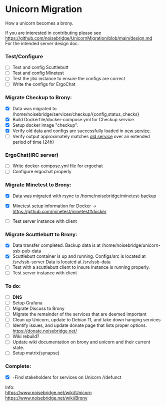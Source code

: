 # Unicorn Migration
How a unicorn becomes a brony.

If you are interested in contributing please see  
https://github.com/noisebridge/UnicornMigration/blob/main/design.md  
For the intended server design doc.

### Test/Configure

- [ ] Test and config Scuttlebutt
- [ ] Test and config Minetest
- [ ] Test the jitsi instance to ensure the configs are correct
- [ ] Write the configs for ErgoChat

### Migrate Checkup to Brony:

- [X] Data was migrated to /home/noisebridge/services/checkup/{config,status_checks}
- [X] Build Dockerfile/docker-compose.yml for Checkup service. 
- [X] Setup docker image "checkup".
- [X] Verify old data and configs are successfully loaded in [new service](http://199.241.139.224:8021/index.html).
- [ ] Verify output approximately matches [old service](https://status.noisebridge.info/) over an extended period of time (24h)

### ErgoChat(IRC server)

- [ ] Write docker-compose.yml file for ergochat
- [ ] Configure ergochat properly

### Migrate Minetest to Brony:

- [x] Data was migrated with rsync to /home/noisebridge/minetest-backup
- [x] Minetest setup information for Docker -> https://github.com/minetest/minetest#docker
- [ ] Test server instance with client


### Migrate Scuttlebutt to Brony:

- [x] Data transfer completed.  Backup data is at /home/noisebridge/unicorn-ssb-pub-data
- [x] Scuttlebutt container is up and running.  Configs/src is located at /srv/ssb-server Data is located at /srv/ssb-data
- [ ] Test with a scuttlebutt client to insure instance is running properly.
- [ ] Test server instance with client

### To do:

- [ ] **DNS**
- [ ] Setup Grafana
- [ ] Migrate Discuss to Brony
- [ ] Migrate the remainder of the services that are deemed important
- [ ] Clean up Unicorn, update to Debian 11, and take down hanging services
- [ ] Identify issues, and update donate page that lists proper options.  https://donate.noisebridge.net/
- [ ] Wiki rebuild?
- [ ] Update wiki documentation on brony and unicorn and their current state.
- [ ] Setup matrix(synapse)

### Complete:

- [x] -Find stakeholders for services on Unicorn //defunct  


Info:  
https://www.noisebridge.net/wiki/Unicorn  
https://www.noisebridge.net/wiki/Brony  
